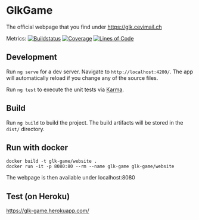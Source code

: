 # GlkGame

The official webpage that you find under https://glk.cevimail.ch

Metrics:
[![Buildstatus](https://github.com/patrickuhlmann/glk-game/workflows/Build%20Main/badge.svg)](https://github.com/patrickuhlmann/glk-game/actions/workflows/build_main.yml)
[![Coverage](https://sonarcloud.io/api/project_badges/measure?project=patrickuhlmann_glk-game&metric=coverage)](https://sonarcloud.io/dashboard?id=patrickuhlmann_glk-game)
[![Lines of Code](https://sonarcloud.io/api/project_badges/measure?project=patrickuhlmann_glk-game&metric=ncloc)](https://sonarcloud.io/dashboard?id=patrickuhlmann_glk-game)

## Development

Run `ng serve` for a dev server. Navigate to `http://localhost:4200/`. The app will automatically reload if you change any of the source files.

Run `ng test` to execute the unit tests via [Karma](https://karma-runner.github.io).

## Build

Run `ng build` to build the project. The build artifacts will be stored in the `dist/` directory.

## Run with docker

```
docker build -t glk-game/website .
docker run -it -p 8080:80 --rm --name glk-game glk-game/website
```

The webpage is then available under localhost:8080

## Test (on Heroku)

https://glk-game.herokuapp.com/
